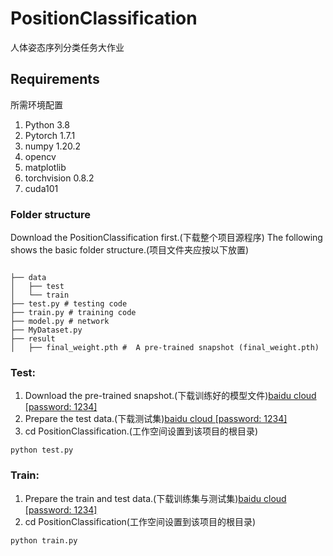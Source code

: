 # PositionClassification
人体姿态序列分类任务大作业
## Requirements
所需环境配置
1. Python 3.8 
2. Pytorch 1.7.1
3. numpy 1.20.2
4. opencv
5. matplotlib
6. torchvision 0.8.2
7. cuda101

### Folder structure
Download the PositionClassification first.(下载整个项目源程序)
The following shows the basic folder structure.(项目文件夹应按以下放置)
```

├── data
│   ├── test
│   └── train
├── test.py # testing code
├── train.py # training code
├── model.py # network
├── MyDataset.py
├── result
│   ├── final_weight.pth #  A pre-trained snapshot (final_weight.pth)
```
### Test: 
1) Download the pre-trained snapshot.(下载训练好的模型文件)<a href="https://pan.baidu.com/s/1MNGYunvonFvSpZJLGCu19Q">baidu cloud [password: 1234]</a>
2) Prepare the test data.(下载测试集)<a href="https://pan.baidu.com/s/1gfiTziz4RCRHImRrG-EIPw">baidu cloud [password: 1234]</a>
3) cd PositionClassification.(工作空间设置到该项目的根目录)
```
python test.py 
```

### Train: 
1) Prepare the train and test data.(下载训练集与测试集)<a href="https://pan.baidu.com/s/1gfiTziz4RCRHImRrG-EIPw">baidu cloud [password: 1234]</a>
2) cd PositionClassification(工作空间设置到该项目的根目录)
```
python train.py 
